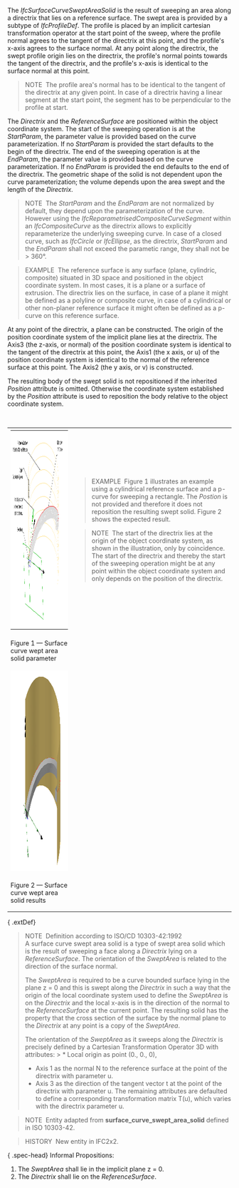﻿The _IfcSurfaceCurveSweptAreaSolid_ is the result of sweeping an area along a directrix that lies on a reference surface. The swept area is provided by a subtype of _IfcProfileDef_. The profile is placed by an implicit cartesian transformation operator at the start point of the sweep, where the profile normal agrees to the tangent of the directrix at this point, and the profile's x-axis agrees to the surface normal. At any point along the directrix, the swept profile origin lies on the directrix, the profile's normal points towards the tangent of the directrix, and the profile's x-axis is identical to the surface normal at this point.

> NOTE&nbsp; The profile area's normal has to be identical to the tangent of the directrix at any given point. In case of a directrix having a linear segment at the start point, the segment has to be perpendicular to the profile at start.

The _Directrix_ and the _ReferenceSurface_ are positioned within the object coordinate system. The start of the sweeping operation is at the _StartParam_, the parameter value is provided based on the curve parameterization. If no _StartParam_ is provided the start defaults to the begin of the directrix. The end of the sweeping operation is at the _EndParam_, the parameter value is provided based on the curve parameterization. If no _EndParam_ is provided the end defaults to the end of the directrix. The geometric shape of the solid is not dependent upon the curve parameterization; the volume depends upon the area swept and the length of the _Directrix_.

> NOTE&nbsp; The _StartParam_ and the _EndParam_ are not normalized by default, they depend upon the parameterization of the curve. However using the _IfcReparametrisedCompositeCurveSegment_ within an _IfcCompositeCurve_ as the directrix allows to explicitly reparameterize the underlying sweeping curve. In case of a closed curve, such as _IfcCircle_ or _IfcEllipse_, as the directrix, _StartParam_ and the _EndParam_ shall not exceed the parametic range, they shall not be &gt; 360&deg;.

> EXAMPLE&nbsp; The reference surface is any surface (plane, cylindric, composite) situated in 3D space and positioned in the object coordinate system. In most cases, it is a plane or a surface of extrusion. The directrix lies on the surface, in case of a plane it might be defined as a polyline or composite curve, in case of a cylindrical or other non-planer reference surface it might often be defined as a p-curve on this reference surface.

At any point of the directrix, a plane can be constructed. The origin of the position coordinate system of the implicit plane lies at the directrix. The Axis3 (the z-axis, or normal) of the position coordinate system is identical to the tangent of the directrix at this point, the Axis1 (the x axis, or u) of the position coordinate system is identical to the normal of the reference surface at this point. The Axis2 (the y axis, or v) is constructed.

The resulting body of the swept solid is not repositioned if the inherited _Position_ attribute is omitted. Otherwise the coordinate system established by the _Position_ attribute is used to reposition the body relative to the object coordinate system.

&nbsp;

<table border="0" cellpadding="2" cellspacing="2" summary="surface curve wept area solid">
<tr>
<td><img src="../../../../../../figures/ifcsurfacecurvesweptareasolid_01.png" alt="surface curve wept area solid" width="600" height="450"></td>
<td><blockquote class="example">EXAMPLE&nbsp; Figure 1 illustrates an example using a cylindrical reference surface and a p-curve for sweeping a rectangle. The <em>Postion</em> is not provided and therefore it does not reposition the resulting swept solid. Figure 2 shows the expected result.</blockquote>
<blockquote class="note">NOTE&nbsp; The start of the directrix lies at the origin of the object coordinate system, as shown in the illustration,
only by coincidence. The start of the directrix and thereby the start of the sweeping operation might be at any point within the object coordinate 
system and only depends on the position of the directrix.</blockquote></td>
</tr>
<tr>
<td>
<p class="figure">Figure 1 &mdash; Surface curve wept area solid parameter</p>
</td>
<td>&nbsp;</td>
</tr>
<tr>
<td><img src="../../../../../../figures/ifcsurfacecurvesweptareasolid_02.png" alt="surface curve wept area solid" width="600" height="450"></td>
</tr>
<tr>
<td>
<p class="figure">Figure 2 &mdash; Surface curve wept area solid results</p>
</td>
</tr>
</table>

{ .extDef}
> NOTE&nbsp; Definition according to ISO/CD 10303-42:1992  
> A surface curve swept area solid is a type of swept area solid which is the result of sweeping a face along a _Directrix_ lying on a _ReferenceSurface_. The orientation of the _SweptArea_ is related to the direction of the surface normal.  
>   
> The _SweptArea_ is required to be a curve bounded surface lying in the plane z = 0 and this is swept along the _Directrix_ in such a way that the origin of the local coordinate system used to define the _SweptArea_ is on the _Directrix_ and the local x-axis is in the direction of the normal to the _ReferenceSurface_ at the current point. The resulting solid has the property that the cross section of the surface by the normal plane to the _Directrix_ at any point is a copy of the _SweptArea_.  
>   
> The orientation of the _SweptArea_ as it sweeps along the _Directrix_ is precisely defined by a Cartesian Transformation Operator 3D with attributes: > * Local origin as point (0., 0., 0),
> * Axis 1 as the normal N to the reference surface at the point of the directrix with parameter u.
> * Axis 3 as the direction of the tangent vector t at the point of the directrix with parameter u.   The remaining attributes are defaulted to define a corresponding transformation matrix T(u), which varies with the directrix parameter u.

> NOTE&nbsp; Entity adapted from **surface_curve_swept_area_solid** defined in ISO 10303-42.

> HISTORY&nbsp; New entity in IFC2x2.

{ .spec-head}
Informal Propositions:

1. The _SweptArea_ shall lie in the implicit plane z = 0.
2. The _Directrix_ shall lie on the _ReferenceSurface_.